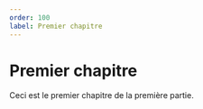 ```yaml
---
order: 100
label: Premier chapitre
---
```


# Premier chapitre

Ceci est le premier chapitre de la première partie.
